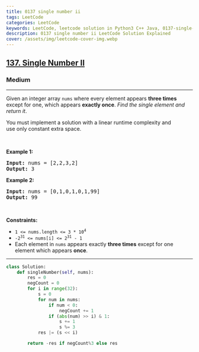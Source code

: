 ```yaml
---
title: 0137 single number ii
tags: LeetCode
categories: LeetCode
keywords: LeetCode, leetcode solution in Python3 C++ Java, 0137-single-number-ii solution
description: 0137 single number ii LeetCode Solution Explained
cover: /assets/img/leetcode-cover-img.webp
---
```





<h2><a href="https://leetcode.com/problems/single-number-ii/">137. Single Number II</a></h2><h3>Medium</h3><hr><div><p>Given an integer array <code>nums</code> where&nbsp;every element appears <strong>three times</strong> except for one, which appears <strong>exactly once</strong>. <em>Find the single element and return it</em>.</p>

<p>You must&nbsp;implement a solution with a linear runtime complexity and use&nbsp;only constant&nbsp;extra space.</p>

<p>&nbsp;</p>
<p><strong class="example">Example 1:</strong></p>
<pre><strong>Input:</strong> nums = [2,2,3,2]
<strong>Output:</strong> 3
</pre><p><strong class="example">Example 2:</strong></p>
<pre><strong>Input:</strong> nums = [0,1,0,1,0,1,99]
<strong>Output:</strong> 99
</pre>
<p>&nbsp;</p>
<p><strong>Constraints:</strong></p>

<ul>
	<li><code>1 &lt;= nums.length &lt;= 3 * 10<sup>4</sup></code></li>
	<li><code>-2<sup>31</sup> &lt;= nums[i] &lt;= 2<sup>31</sup> - 1</code></li>
	<li>Each element in <code>nums</code> appears exactly <strong>three times</strong> except for one element which appears <strong>once</strong>.</li>
</ul>
</div>

---




```python
class Solution:
    def singleNumber(self, nums):
        res = 0
        negCount = 0
        for i in range(32):
            s = 0
            for num in nums:
                if num < 0: 
                    negCount += 1
                if (abs(num) >> i) & 1:
                    s += 1
                    s %= 3
            res |= (s << i)

        return -res if negCount%3 else res
```
